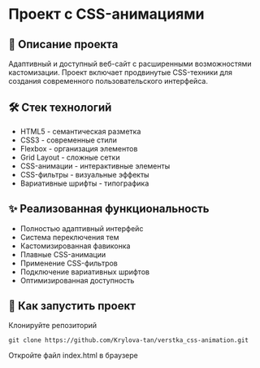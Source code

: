 # Проект с CSS-анимациями

## 📌 Описание проекта

Адаптивный и доступный веб-сайт с расширенными возможностями кастомизации. Проект включает продвинутые CSS-техники для создания современного пользовательского интерфейса.

## 🛠 Стек технологий

- HTML5 - семантическая разметка
- CSS3 - современные стили
- Flexbox - организация элементов
- Grid Layout - сложные сетки
- CSS-анимации - интерактивные элементы
- CSS-фильтры - визуальные эффекты
- Вариативные шрифты - типографика

## ✨ Реализованная функциональность

- Полностью адаптивный интерфейс
- Система переключения тем
- Кастомизированная фавиконка
- Плавные CSS-анимации
- Применение CSS-фильтров
- Подключение вариативных шрифтов
- Оптимизированная доступность

## 🚀 Как запустить проект

Клонируйте репозиторий

```
git clone https://github.com/Krylova-tan/verstka_css-animation.git
```

Откройте файл index.html в браузере
